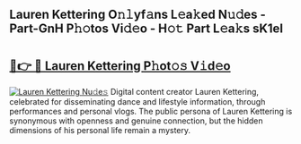 ## Lauren Kettering O𝚗𝚕yf𝚊ns L𝚎a𝚔ed N𝚞𝚍es - Part-GnH P𝚑𝚘tos Vi𝚍𝚎o - H𝚘𝚝 Part L𝚎a𝚔s sK1eI

# <h2><a href="http://kf848w.oniu.top/?m=Lauren+Kettering">🔗👉 🔴 Lauren Kettering P𝚑ot𝚘𝚜 V𝚒d𝚎o</a></h2>

[![Lauren Kettering Nu𝚍e𝚜](https://i.imgur.com/0qMVB7G.gif)](http://kf848w.oniu.top/?m=Lauren+Kettering)
Digital content creator Lauren Kettering, celebrated for disseminating dance and lifestyle information, through performances and personal vlogs. The public persona of Lauren Kettering is synonymous with openness and genuine connection, but the hidden dimensions of his personal life remain a mystery.  
